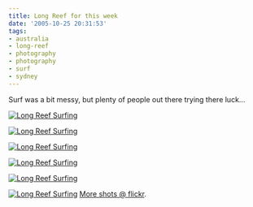 ```yaml
---
title: Long Reef for this week
date: '2005-10-25 20:31:53'
tags:
- australia
- long-reef
- photography
- photography
- surf
- sydney
---
```


Surf was a bit messy, but plenty of people out there trying there luck...

<a href="http://flickr.com/photos/jufemaiz/sets/559345/"><img alt="Long Reef Surfing" title="Long Reef Surfing" src="http://static.flickr.com/25/55915721_cfd26a1ebe.jpg" /></a>

<a href="http://flickr.com/photos/jufemaiz/sets/559345/"><img alt="Long Reef Surfing" title="Long Reef Surfing" src="http://static.flickr.com/26/55915760_03aff36fa0.jpg" /></a>

<a href="http://flickr.com/photos/jufemaiz/sets/559345/"><img alt="Long Reef Surfing" title="Long Reef Surfing" src="http://static.flickr.com/33/55915802_6f8634b191.jpg" />
</a>

<a href="http://flickr.com/photos/jufemaiz/sets/559345/"><img alt="Long Reef Surfing" title="Long Reef Surfing" src="http://static.flickr.com/30/55915840_a839aaad2e.jpg" /></a>

<a href="http://flickr.com/photos/jufemaiz/sets/559345/"><img alt="Long Reef Surfing" title="Long Reef Surfing" src="http://static.flickr.com/28/55915856_9f742d709e.jpg" /></a>

<a href="http://flickr.com/photos/jufemaiz/sets/559345/"><img alt="Long Reef Surfing" title="Long Reef Surfing" src="http://static.flickr.com/24/55915915_3027a2a990.jpg" /></a>
<a href="http://flickr.com/photos/jufemaiz/sets/559345/">More shots @ flickr</a>.
